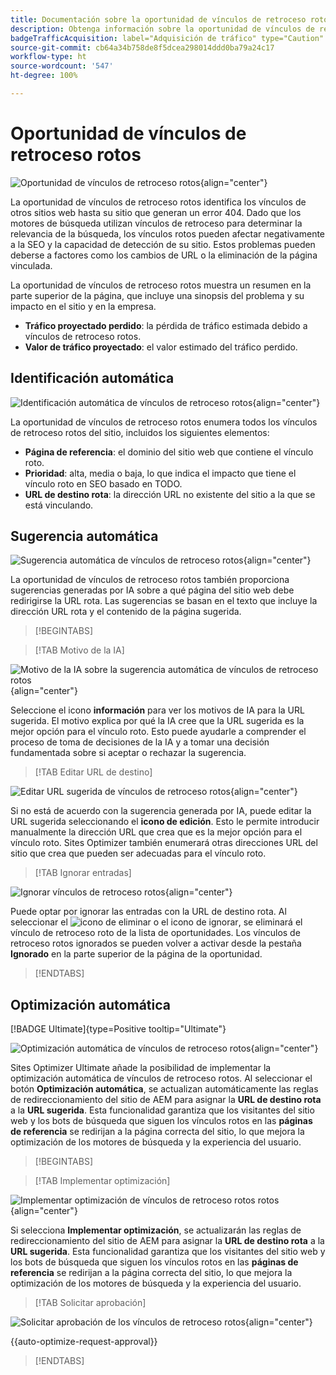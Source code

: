 ```yaml
---
title: Documentación sobre la oportunidad de vínculos de retroceso rotos
description: Obtenga información sobre la oportunidad de vínculos de retroceso rotos y cómo utilizarla para mejorar la adquisición de tráfico.
badgeTrafficAcquisition: label="Adquisición de tráfico" type="Caution" url="../../opportunity-types/traffic-acquisition.md" tooltip="Adquisición de tráfico"
source-git-commit: cb64a34b758de8f5dcea298014ddd0ba79a24c17
workflow-type: ht
source-wordcount: '547'
ht-degree: 100%

---
```



# Oportunidad de vínculos de retroceso rotos

![Oportunidad de vínculos de retroceso rotos](./assets/broken-backlinks/hero.png){align="center"}

La oportunidad de vínculos de retroceso rotos identifica los vínculos de otros sitios web hasta su sitio que generan un error 404. Dado que los motores de búsqueda utilizan vínculos de retroceso para determinar la relevancia de la búsqueda, los vínculos rotos pueden afectar negativamente a la SEO y la capacidad de detección de su sitio. Estos problemas pueden deberse a factores como los cambios de URL o la eliminación de la página vinculada.

La oportunidad de vínculos de retroceso rotos muestra un resumen en la parte superior de la página, que incluye una sinopsis del problema y su impacto en el sitio y en la empresa.

* **Tráfico proyectado perdido**: la pérdida de tráfico estimada debido a vínculos de retroceso rotos.
* **Valor de tráfico proyectado**: el valor estimado del tráfico perdido.

## Identificación automática

![Identificación automática de vínculos de retroceso rotos](./assets/broken-backlinks/auto-identify.png){align="center"}

La oportunidad de vínculos de retroceso rotos enumera todos los vínculos de retroceso rotos del sitio, incluidos los siguientes elementos:

* **Página de referencia**: el dominio del sitio web que contiene el vínculo roto.
* **Prioridad**: alta, media o baja, lo que indica el impacto que tiene el vínculo roto en SEO basado en TODO.
* **URL de destino rota**: la dirección URL no existente del sitio a la que se está vinculando.

## Sugerencia automática

![Sugerencia automática de vínculos de retroceso rotos](./assets/broken-backlinks/auto-suggest.png){align="center"}

La oportunidad de vínculos de retroceso rotos también proporciona sugerencias generadas por IA sobre a qué página del sitio web debe redirigirse la URL rota. Las sugerencias se basan en el texto que incluye la dirección URL rota y el contenido de la página sugerida.


>[!BEGINTABS]

>[!TAB Motivo de la IA]

![Motivo de la IA sobre la sugerencia automática de vínculos de retroceso rotos](./assets/broken-backlinks/auto-suggest-ai-rationale.png){align="center"}

Seleccione el icono **información** para ver los motivos de IA para la URL sugerida. El motivo explica por qué la IA cree que la URL sugerida es la mejor opción para el vínculo roto. Esto puede ayudarle a comprender el proceso de toma de decisiones de la IA y a tomar una decisión fundamentada sobre si aceptar o rechazar la sugerencia.

>[!TAB Editar URL de destino]

![Editar URL sugerida de vínculos de retroceso rotos](./assets/broken-backlinks/edit-target-url.png){align="center"}

Si no está de acuerdo con la sugerencia generada por IA, puede editar la URL sugerida seleccionando el **icono de edición**. Esto le permite introducir manualmente la dirección URL que crea que es la mejor opción para el vínculo roto. Sites Optimizer también enumerará otras direcciones URL del sitio que crea que pueden ser adecuadas para el vínculo roto.

>[!TAB Ignorar entradas]

![Ignorar vínculos de retroceso rotos](./assets/broken-backlinks/ignore.png){align="center"}

Puede optar por ignorar las entradas con la URL de destino rota. Al seleccionar el ![icono de eliminar o el icono de ignorar](https://spectrum.adobe.com/static/icons/ui_18/CrossSize500.svg), se eliminará el vínculo de retroceso roto de la lista de oportunidades. Los vínculos de retroceso rotos ignorados se pueden volver a activar desde la pestaña **Ignorado** en la parte superior de la página de la oportunidad.

>[!ENDTABS]

## Optimización automática

[!BADGE Ultimate]{type=Positive tooltip="Ultimate"}

![Optimización automática de vínculos de retroceso rotos](./assets/broken-backlinks/auto-optimize.png){align="center"}

Sites Optimizer Ultimate añade la posibilidad de implementar la optimización automática de vínculos de retroceso rotos. Al seleccionar el botón **Optimización automática**, se actualizan automáticamente las reglas de redireccionamiento del sitio de AEM para asignar la **URL de destino rota** a la **URL sugerida**. Esta funcionalidad garantiza que los visitantes del sitio web y los bots de búsqueda que siguen los vínculos rotos en las **páginas de referencia** se redirijan a la página correcta del sitio, lo que mejora la optimización de los motores de búsqueda y la experiencia del usuario.

>[!BEGINTABS]

>[!TAB Implementar optimización]

![Implementar optimización de vínculos de retroceso rotos rotos](./assets/broken-backlinks/deploy-optimization.png){align="center"}

Si selecciona **Implementar optimización**, se actualizarán las reglas de redireccionamiento del sitio de AEM para asignar la **URL de destino rota** a la **URL sugerida**. Esta funcionalidad garantiza que los visitantes del sitio web y los bots de búsqueda que siguen los vínculos rotos en las **páginas de referencia** se redirijan a la página correcta del sitio, lo que mejora la optimización de los motores de búsqueda y la experiencia del usuario.

>[!TAB Solicitar aprobación]

![Solicitar aprobación de los vínculos de retroceso rotos](./assets/broken-backlinks/request-approval.png){align="center"}

{{auto-optimize-request-approval}}

>[!ENDTABS]
